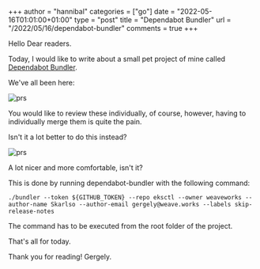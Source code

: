 +++
author = "hannibal"
categories = ["go"]
date = "2022-05-16T01:01:00+01:00"
type = "post"
title = "Dependabot Bundler"
url = "/2022/05/16/dependabot-bundler"
comments = true
+++

Hello Dear readers.

Today, I would like to write about a small pet project of mine called [Dependabot Bundler](https://github.com/Skarlso/dependabot-bundler).

We've all been here:

![prs](/img/2022/05/16/multiple_prs.png)

You would like to review these individually, of course, however, having to individually merge them is quite the pain.

Isn't it a lot better to do this instead?

![prs](/img/2022/05/16/single_pr.png)

A lot nicer and more comfortable, isn't it?

This is done by running dependabot-bundler with the following command:

```
./bundler --token ${GITHUB_TOKEN} --repo eksctl --owner weaveworks --author-name Skarlso --author-email gergely@weave.works --labels skip-release-notes
```

The command has to be executed from the root folder of the project.

That's all for today.

Thank you for reading!
Gergely.
